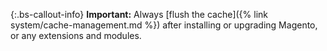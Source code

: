 {:.bs-callout-info}
**Important:** 
Always [flush the cache]({% link system/cache-management.md %}) after installing or upgrading Magento, or any extensions and modules.
